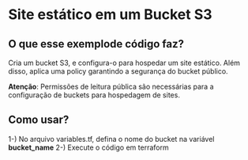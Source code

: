 # Site estático em um Bucket S3

## O que esse exemplode código faz?
Cria um bucket S3, e configura-o para hospedar um site estático. Além disso, aplica uma policy garantindo a segurança do bucket público.

**Atenção**: Permissões de leitura pública são necessárias para a configuração de buckets para hospedagem de sites.

## Como usar?
1-) No arquivo variables.tf, defina o nome do bucket na variável **bucket_name**
2-) Execute o código em terraform

